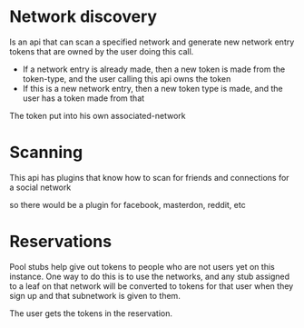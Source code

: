 # Network discovery

Is an api that can scan a specified network and generate new network entry tokens that are owned by the user doing this call.

* If a network entry is already made, then a new token is made from the token-type, and the user calling this api owns the token
* If this is a new network entry, then a new token type is made, and the user has a token made from that

The  token put into his own associated-network

# Scanning

This api has plugins that know how to scan for friends and connections for a social network

so there would be a plugin for facebook, masterdon, reddit, etc


# Reservations

Pool stubs help give out tokens to people who are not users yet on this instance.
One way to do this is to use the networks, and any stub assigned to a leaf on that network will be converted
to tokens for that user when they sign up and that subnetwork is given to them.

The user gets the tokens in the reservation.